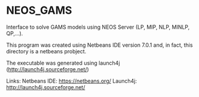 # NEOS_GAMS
Interface to solve GAMS models using NEOS Server (LP, MIP, NLP, MINLP, QP,...).

This program was created using Netbeans IDE version 7.0.1 and, in fact, this directory is a netbeans probject.

The executable was generated using launch4j (http://launch4j.sourceforge.net/)

Links:
Netbeans IDE: https://netbeans.org/
Launch4j: http://launch4j.sourceforge.net/

